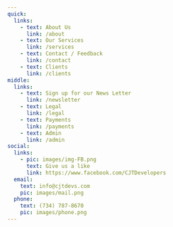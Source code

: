 ```yaml
---
quick:
  links:
    - text: About Us
      link: /about
    - text: Our Services
      link: /services
    - text: Contact / Feedback
      link: /contact
    - text: Clients
      link: /clients
middle:
  links:
    - text: Sign up for our News Letter
      link: /newsletter
    - text: Legal
      link: /legal
    - text: Payments
      link: /payments
    - text: Admin
      link: /admin
social:
  links:
    - pic: images/img-FB.png
      text: Give us a like
      link: https://www.facebook.com/CJTDevelopers
  email:
    text: info@cjtdevs.com
    pic: images/mail.png
  phone:
    text: (734) 787-8670
    pic: images/phone.png
---
```

